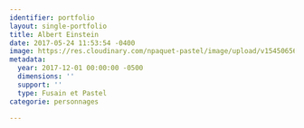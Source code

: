 ```yaml
---
identifier: portfolio
layout: single-portfolio
title: Albert Einstein
date: 2017-05-24 11:53:54 -0400
image: https://res.cloudinary.com/npaquet-pastel/image/upload/v1545065650/Albert-Einstein-fusain-et-pastel-28-X-23-cm-2017.jpg
metadata:
  year: 2017-12-01 00:00:00 -0500
  dimensions: ''
  support: ''
  type: Fusain et Pastel
categorie: personnages

---
```

